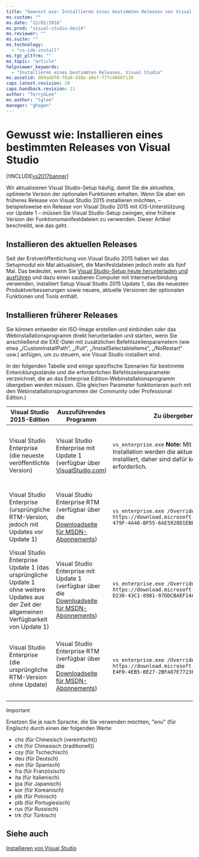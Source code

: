 ```yaml
---
title: "Gewusst wie: Installieren eines bestimmten Releases von Visual Studio | Microsoft Docs"
ms.custom: ""
ms.date: "12/02/2016"
ms.prod: "visual-studio-dev14"
ms.reviewer: ""
ms.suite: ""
ms.technology: 
  - "vs-ide-install"
ms.tgt_pltfrm: ""
ms.topic: "article"
helpviewer_keywords: 
  - "Installieren eines bestimmten Releases, Visual Studio"
ms.assetid: d69ad0f8-f0a0-438e-a0ef-777c4868f139
caps.latest.revision: 20
caps.handback.revision: 11
author: "TerryGLee"
ms.author: "tglee"
manager: "ghogen"
---
```

# Gewusst wie: Installieren eines bestimmten Releases von Visual Studio
[!INCLUDE[vs2017banner](../code-quality/includes/vs2017banner.md)]

Wir aktualisieren Visual Studio\-Setup häufig, damit Sie die aktuellste, optimierte Version der optionalen Funktionen erhalten.  Wenn Sie aber ein früheres Release von Visual Studio 2015 installieren möchten, – beispielsweise ein Release von Visual Studio 2015 mit iOS\-Unterstützung vor Update 1 – müssen Sie Visual Studio\-Setup zwingen, eine frühere Version der Funktionsmanifestdateien zu verwenden. Dieser Artikel beschreibt, wie das geht.  
  
## Installieren des aktuellen Releases  
 Seit der Erstveröffentlichung von Visual Studio 2015 haben wir das Setupmodul ein Mal aktualisiert, die Manifestdateien jedoch mehr als fünf Mal.  Das bedeutet, wenn Sie [Visual Studio\-Setup heute herunterladen und ausführen](https://www.visualstudio.com/downloads/download-visual-studio-vs) und dazu einen sauberen Computer mit Internetverbindung verwenden, installiert Setup Visual Studio 2015 Update 1, das die neuesten Produktverbesserungen sowie neuere, aktuelle Versionen der optionalen Funktionen und Tools enthält.  
  
## Installieren früherer Releases  
 Sie können entweder ein ISO\-Image erstellen und einbinden oder das Webinstallationsprogramm direkt herunterladen und starten, wenn Sie anschließend die EXE\-Datei mit zusätzlichen Befehlszeilenparametern \(wie etwa „\/CustomInstallPath“, „\/Full“, „\/InstallSelectableItems“, „\/NoRestart“ usw.\) anfügen, um zu steuern, wie Visual Studio installiert wird.  
  
 In der folgenden Tabelle sind einige spezifische Szenarien für bestimmte Entwicklungsstände und die erforderlichen Befehlszeilenparameter verzeichnet, die an das Enterprise Edition\-Webinstallationsprogramm übergeben werden müssen. \(Die gleichen Parameter funktionieren auch mit den Webinstallationsprogrammen der Community oder Professional Edition.\)  
  
|Visual Studio 2015\-Edition|Auszuführendes Programm|Zu übergebende Befehlszeile|Aktionen von Setup|  
|---------------------------------|-----------------------------|---------------------------------|------------------------|  
|Visual Studio Enterprise \(die neueste veröffentlichte Version\)|Visual Studio Enterprise mit Update 1 \(verfügbar über [VisualStudio.com](https://www.visualstudio.com/en-us/products/vs-2015-product-editions.aspx)\)|`vs_enterprise.exe` **Note:**  Mit dem Standardverhalten dieser Installation werden die aktuellsten optionalen Funktionen installiert, daher sind dafür keine Befehlszeilenparameter erforderlich.|Visual Studio\-Setup verwendet die aktuellste „feed.xml“ und installiert die aktuellsten Dateien|  
|Visual Studio Enterprise \(ursprüngliche RTM\-Version, jedoch mit Updates vor Update 1\)|Visual Studio Enterprise RTM \(verfügbar über die [Downloadseite für MSDN\-Abonnements](https://msdn.microsoft.com/en-us/subscriptions/downloads/)\)|`vs_enterprise.exe /OverrideFeedURI https://download.microsoft.com/download/3/6/1/36188D5F-479F-4A46-BF55-6AE5928D1EBB/20151102.3/enu/feed.xml`|Visual Studio\-Setup verwendet die „feed.xml“, die vor der Veröffentlichung von Update 1 aktuell war|  
|Visual Studio Enterprise Update 1 \(das ursprüngliche Update 1 ohne weitere Updates aus der Zeit der allgemeinen Verfügbarkeit von Update 1\)|Visual Studio Enterprise mit Update 1 \(verfügbar über die [Downloadseite für MSDN\-Abonnements](https://msdn.microsoft.com/en-us/subscriptions/downloads/)\)|`vs_enterprise.exe /OverrideFeedURI https://download.microsoft.com/download/3/2/A/32A1974F-D236-43C1-8981-97DDCBAEF14A/20151201.1/enu/feed.xml`|Visual Studio\-Setup verwendet die „feed.xml“, die zum Zeitpunkt von Update 1 verfügbar war|  
|Visual Studio Enterprise \(die ursprüngliche RTM\-Version ohne Update\)|Visual Studio Enterprise RTM \(verfügbar über die [Downloadseite für MSDN\-Abonnements](https://msdn.microsoft.com/en-us/subscriptions/downloads/)\)|`vs_enterprise.exe /OverrideFeedURI https://download.microsoft.com/download/5/7/B/57BF5016-E4F0-4EB5-BE27-2BFA87E7723F/20150713.1/enu/feed.xml`|Visual Studio\-Setup verwendet die „feed.xml“, die zur Veröffentlichung der RTM\-Version verfügbar war|  
  
> [!IMPORTANT]
>  Ersetzen Sie je nach Sprache, die Sie verwenden möchten, "enu" \(für Englisch\) durch einen der folgenden Werte:  
>   
>  -   chs \(für Chinesisch \(vereinfacht\)\)  
> -   cht \(für Chinesisch \(traditionell\)\)  
> -   csy \(für Tschechisch\)  
> -   deu \(für Deutsch\)  
> -   esn \(für Spanisch\)  
> -   fra \(für Französisch\)  
> -   ita \(für Italienisch\)  
> -   jpa \(für Japanisch\)  
> -   kor \(für Koreanisch\)  
> -   plk \(für Polnisch\)  
> -   ptb \(für Portugiesisch\)  
> -   rus \(für Russisch\)  
> -   trk \(für Türkisch\)  
  
## Siehe auch  
 [Installieren von Visual Studio](../Topic/Installing%20Visual%20Studio%202015.md)